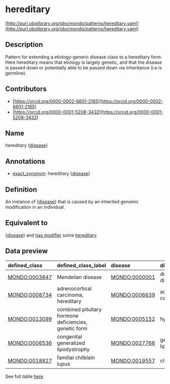 # hereditary 

[http://purl.obolibrary.org/obo/mondo/patterns/hereditary.yaml](http://purl.obolibrary.org/obo/mondo/patterns/hereditary.yaml)
## Description 



Pattern for extending a etiology-generic disease class to a hereditary form.  Here hereditary means that etiology is largely genetic, and that the disease is passed down or potentially able to be passed down via inheritance (i.e is germline).
## Contributors 
* [https://orcid.org/0000-0002-6601-2165](https://orcid.org/0000-0002-6601-2165) 
* [https://orcid.org/0000-0001-5208-3432](https://orcid.org/0000-0001-5208-3432) 
## Name 

hereditary {[disease](http://purl.obolibrary.org/obo/MONDO_0000001)}

## Annotations 

* [exact_synonym](http://www.geneontology.org/formats/oboInOwl#hasExactSynonym): hereditary {[disease](http://purl.obolibrary.org/obo/MONDO_0000001)}

## Definition 

An instance of {[disease](http://purl.obolibrary.org/obo/MONDO_0000001)} that is caused by an inherited genomic modification in an individual.

## Equivalent to 

{[disease](http://purl.obolibrary.org/obo/MONDO_0000001)} and [has modifier](http://purl.obolibrary.org/obo/RO_0002573) some [hereditary](http://purl.obolibrary.org/obo/MONDO_0021152)

## Data preview 
| defined_class                                | defined_class_label                                   | disease                                      | disease_label             |
|:---------------------------------------------|:------------------------------------------------------|:---------------------------------------------|:--------------------------|
| [MONDO:0003847](http://purl.obolibrary.org/obo/MONDO_0003847) | Mendelian disease                                     | [MONDO:0000001](http://purl.obolibrary.org/obo/MONDO_0000001) | disease or disorder       |
| [MONDO:0008734](http://purl.obolibrary.org/obo/MONDO_0008734) | adrenocortical carcinoma, hereditary                  | [MONDO:0006639](http://purl.obolibrary.org/obo/MONDO_0006639) | adrenal cortex carcinoma  |
| [MONDO:0013099](http://purl.obolibrary.org/obo/MONDO_0013099) | combined pituitary hormone deficiencies, genetic form | [MONDO:0005152](http://purl.obolibrary.org/obo/MONDO_0005152) | hypopituitarism           |
| [MONDO:0006536](http://purl.obolibrary.org/obo/MONDO_0006536) | congenital generalized lipodystrophy                  | [MONDO:0027766](http://purl.obolibrary.org/obo/MONDO_0027766) | generalized lipodystrophy |
| [MONDO:0018827](http://purl.obolibrary.org/obo/MONDO_0018827) | familial chilblain lupus                              | [MONDO:0019557](http://purl.obolibrary.org/obo/MONDO_0019557) | chilblain lupus           |

See full table [here](https://github.com/monarch-initiative/mondo/blob/master/src/patterns/data/matches/hereditary.tsv) 
